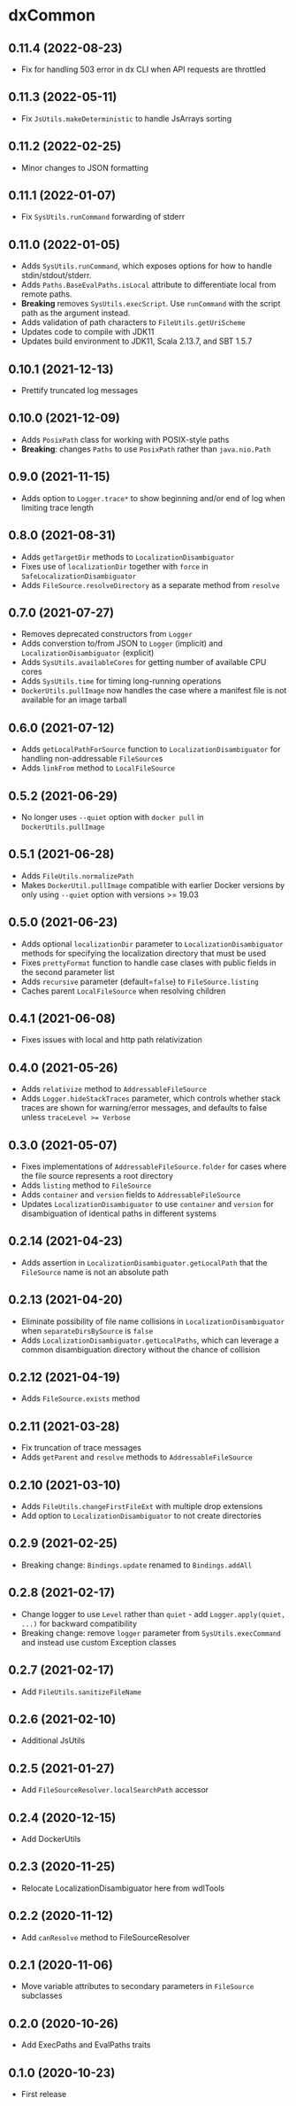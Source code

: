 # dxCommon

## 0.11.4 (2022-08-23)

* Fix for handling 503 error in dx CLI when API requests are throttled

## 0.11.3 (2022-05-11)

* Fix `JsUtils.makeDeterministic` to handle JsArrays sorting

## 0.11.2 (2022-02-25)

* Minor changes to JSON formatting

## 0.11.1 (2022-01-07)

* Fix `SysUtils.runCommand` forwarding of stderr

## 0.11.0 (2022-01-05)

* Adds `SysUtils.runCommand`, which exposes options for how to handle stdin/stdout/stderr.
* Adds `Paths.BaseEvalPaths.isLocal` attribute to differentiate local from remote paths.
* **Breaking** removes `SysUtils.execScript`. Use `runCommand` with the script path as the argument instead.
* Adds validation of path characters to `FileUtils.getUriScheme`
* Updates code to compile with JDK11
* Updates build environment to JDK11, Scala 2.13.7, and SBT 1.5.7

## 0.10.1 (2021-12-13)

* Prettify truncated log messages

## 0.10.0 (2021-12-09)

* Adds `PosixPath` class for working with POSIX-style paths
* **Breaking**: changes `Paths` to use `PosixPath` rather than `java.nio.Path`

## 0.9.0 (2021-11-15)

* Adds option to `Logger.trace*` to show beginning and/or end of log when limiting trace length

## 0.8.0 (2021-08-31)

* Adds `getTargetDir` methods to `LocalizationDisambiguator`
* Fixes use of `localizationDir` together with `force` in `SafeLocalizationDisambiguator`
* Adds `FileSource.resolveDirectory` as a separate method from `resolve`

## 0.7.0 (2021-07-27)

* Removes deprecated constructors from `Logger`
* Adds converstion to/from JSON to `Logger` (implicit) and `LocalizationDisambiguator` (explicit)
* Adds `SysUtils.availableCores` for getting number of available CPU cores
* Adds `SysUtils.time` for timing long-running operations
* `DockerUtils.pullImage` now handles the case where a manifest file is not available for an image tarball 

## 0.6.0 (2021-07-12)

* Adds `getLocalPathForSource` function to `LocalizationDisambiguator` for handling non-addressable `FileSource`s 
* Adds `linkFrom` method to `LocalFileSource`

## 0.5.2 (2021-06-29)

* No longer uses `--quiet` option with `docker pull` in `DockerUtils.pullImage`

## 0.5.1 (2021-06-28)

* Adds `FileUtils.normalizePath`
* Makes `DockerUtil.pullImage` compatible with earlier Docker versions by only using `--quiet` option with versions >= 19.03

## 0.5.0 (2021-06-23)

* Adds optional `localizationDir` parameter to `LocalizationDisambiguator` methods for specifying the localization directory that must be used
* Fixes `prettyFormat` function to handle case clases with public fields in the second parameter list
* Adds `recursive` parameter (default=`false`) to `FileSource.listing`
* Caches parent `LocalFileSource` when resolving children

## 0.4.1 (2021-06-08)

* Fixes issues with local and http path relativization

## 0.4.0 (2021-05-26)

* Adds `relativize` method to `AddressableFileSource`
* Adds `Logger.hideStackTraces` parameter, which controls whether stack traces are shown for warning/error messages, and defaults to false unless `traceLevel >= Verbose`

## 0.3.0 (2021-05-07)

* Fixes implementations of `AddressableFileSource.folder` for cases where the file source represents a root directory
* Adds `listing` method to `FileSource`
* Adds `container` and `version` fields to `AddressableFileSource` 
* Updates `LocalizationDisambiguator` to use `container` and `version` for disambiguation of identical paths in different systems

## 0.2.14 (2021-04-23)

* Adds assertion in `LocalizationDisambiguator.getLocalPath` that the `FileSource` name is not an absolute path

## 0.2.13 (2021-04-20)

* Eliminate possibility of file name collisions in `LocalizationDisambiguator` when `separateDirsBySource` is `false`
* Adds `LocalizationDisambiguator.getLocalPaths`, which can leverage a common disambiguation directory without the chance of collision

## 0.2.12 (2021-04-19)

* Adds `FileSource.exists` method

## 0.2.11 (2021-03-28)

* Fix truncation of trace messages
* Adds `getParent` and `resolve` methods to `AddressableFileSource`

## 0.2.10 (2021-03-10)

* Adds `FileUtils.changeFirstFileExt` with multiple drop extensions
* Add option to `LocalizationDisambiguator` to not create directories

## 0.2.9 (2021-02-25)

* Breaking change: `Bindings.update` renamed to `Bindings.addAll`

## 0.2.8 (2021-02-17)

* Change logger to use `Level` rather than `quiet` - add `Logger.apply(quiet, ...)` for backward compatibility
* Breaking change: remove `logger` parameter from `SysUtils.execCommand` and instead use custom Exception classes

## 0.2.7 (2021-02-17)

* Add `FileUtils.sanitizeFileName`

## 0.2.6 (2021-02-10)

* Additional JsUtils

## 0.2.5 (2021-01-27)

* Add `FileSourceResolver.localSearchPath` accessor

## 0.2.4 (2020-12-15)

* Add DockerUtils

## 0.2.3 (2020-11-25)

* Relocate LocalizationDisambiguator here from wdlTools

## 0.2.2 (2020-11-12)

* Add `canResolve` method to FileSourceResolver

## 0.2.1 (2020-11-06)

* Move variable attributes to secondary parameters in `FileSource` subclasses

## 0.2.0 (2020-10-26)

* Add ExecPaths and EvalPaths traits

## 0.1.0 (2020-10-23)

* First release
